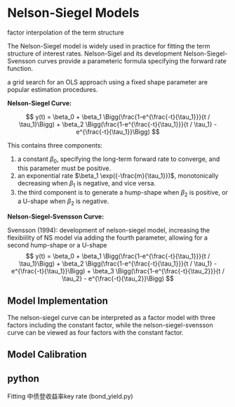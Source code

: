 # Nelson-Siegel Models

factor interpolation of the term structure

The Nelson-Siegel model is widely used in practice for fitting the term structure of interest rates. Nelson-Sigel and its development Nelson-Siegel-Svensson curves provide a parameteric formula specifying the forward rate function. 



a grid search for an OLS approach using a fixed shape parameter are popular estimation procedures.

**Nelson-Siegel Curve:**

$$
y(t) = \beta_0 + \beta_1 \Bigg(\frac{1-e^{\frac{-t}{\tau_1}}}{t / \tau_1}\Bigg) + \beta_2 \Bigg(\frac{1-e^{\frac{-t}{\tau_1}}}{t / \tau_1} - e^{\frac{-t}{\tau_1}}\Bigg)
$$



This contains three components:

1. a constant $\beta_0$, specifying the long-term forward rate to converge, and this parameter must be positive.
2. an exponential rate  $\beta_1 \exp({-\frac{m}{\tau_1}})$, monotonically decreasing when $\beta_1$ is negative, and vice versa.
3. the third component is to generate a hump-shape when $\beta_2$ is positive, or a U-shape when $\beta_2$ is negative.



**Nelson-Siegel-Svensson Curve:**

Svensson (1994): development of nelson-siegel model, increasing the flexibiility of NS model via adding the fourth parameter, allowing for a second hump-shape or a U-shape
$$
y(t) = \beta_0 + \beta_1 \Bigg(\frac{1-e^{\frac{-t}{\tau_1}}}{t / \tau_1}\Bigg) + \beta_2 \Bigg(\frac{1-e^{\frac{-t}{\tau_1}}}{t / \tau_1} - e^{\frac{-t}{\tau_1}}\Bigg) + \beta_3 \Bigg(\frac{1-e^{\frac{-t}{\tau_2}}}{t / \tau_2} - e^{\frac{-t}{\tau_2}}\Bigg)
$$





## Model Implementation

The nelson-siegel curve can be interpreted as a factor model with three factors including the constant factor, while the nelson-siegel-svensson curve can be viewed as four factors with the constant factor.





## Model Calibration





## python

Fitting 中债登收益率key rate (bond_yield.py)





